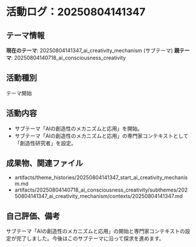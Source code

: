 # 活動ログ：20250804141347

## テーマ情報
**現在のテーマ**: 20250804141347_ai_creativity_mechanism (サブテーマ)
**親テーマ**: 20250804140718_ai_consciousness_creativity

## 活動種別
テーマ開始

## 活動内容
- サブテーマ「AIの創造性のメカニズムと応用」を開始。
- サブテーマ「AIの創造性のメカニズムと応用」の専門家コンテキストとして「創造性研究者」を設定。

## 成果物、関連ファイル
- artifacts/theme_histories/20250804141347_start_ai_creativity_mechanism.md
- artifacts/20250804140718_ai_consciousness_creativity/subthemes/20250804141347_ai_creativity_mechanism/contexts/20250804141347.md

## 自己評価、備考
サブテーマ「AIの創造性のメカニズムと応用」の開始と専門家コンテキストの設定が完了しました。今後はこのサブテーマに沿って探求を進めます。
